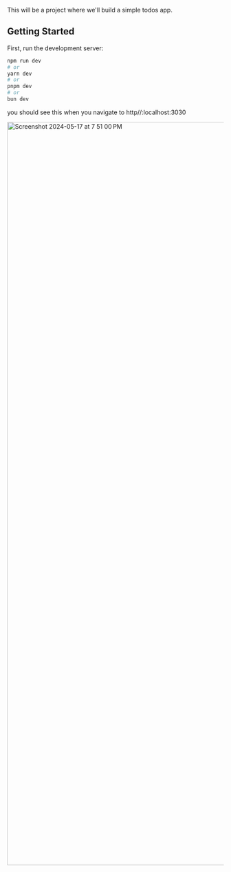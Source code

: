 This will be a project where we'll build a simple todos app.

## Getting Started

First, run the development server:

```bash
npm run dev
# or
yarn dev
# or
pnpm dev
# or
bun dev
```

you should see this when you navigate to http//:localhost:3030

<img width="1728" alt="Screenshot 2024-05-17 at 7 51 00 PM" src="https://github.com/kwam1na/todos/assets/47408981/98d1a0f3-0281-49c3-b32d-488127edad4c">

